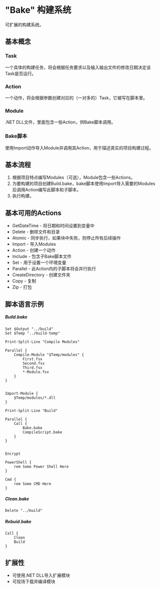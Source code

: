 # "Bake" 构建系统

可扩展的构建系统。

## 基本概念
### Task
一个具体的构建任务，将会根据任务要求以及输入输出文件的修改日期决定该Task是否运行。

### Action
一个动作，将会根据参数创建对应的（一对多的）Task，它被写在脚本里。

### Module
.NET DLL文件，里面包含一些Action，供Bake脚本调用。

### Bake脚本
使用Import动作导入Module并调用其Action，用于描述真实的项目构建过程。

## 基本流程

1. 根据项目特点编写Modules（可选），Module包含一些Actions。
2. 为要构建的项目创建Build.bake，bake脚本使用Import导入需要的Modules后调用Action编写此脚本和子脚本。
3. 执行构建。

## 基本可用的Actions
* GetDateTime - 将日期和时间设置到变量中
* Delete - 删除文件和目录
* Atomic - 同步执行，如果块中失败，则停止所有后续操作
* Import - 导入Modules
* Action - 创建一个动作
* Include - 包含子Bake脚本文件
* Set - 用于设置一个环境变量
* Parallel - 此Action内的子脚本将会并行执行
* CreateDirectory - 创建文件夹
* Copy - 复制
* Zip - 打包

## 脚本语言示例

##### Build.bake

```
Set $Output "../build"
Set $Temp "../build-temp"

Print-Split-Line "Compile Modules"

Parallel {
    Compile-Module "$Temp/modules" {
        First.fsx
        Second.fsx
        Third.fsx
        *-Module.fsx
    }
}


Import-Module {
    $Temp/modules/*.dll
}

Print-Split-Line "Build"

Parallel {
    Call {
        Bake.bake
        CompileScript.bake
    }
}


Encrypt

PowerShell {
    rem Some Power Shell Here
}

Cmd {
    rem Some CMD Here
}
```

##### Clean.bake
```
Delete "../build"
```

##### Rebuid.bake
```
Call {
    Clean
    Build
}
```

## 扩展性
* 可使用.NET DLL导入扩展模块
* 可现场下载并编译模块
